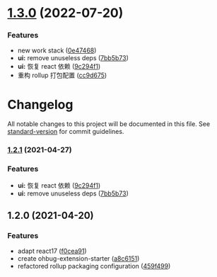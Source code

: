 

# [1.3.0](https://github.com/ohbug-org/ohbug-extension-starter/compare/v1.2.0...v1.3.0) (2022-07-20)


### Features

* new work stack ([0e47468](https://github.com/ohbug-org/ohbug-extension-starter/commit/0e47468efa17a3996d1eb6918c7397303a063f86))
* **ui:** remove unuseless deps ([7bb5b73](https://github.com/ohbug-org/ohbug-extension-starter/commit/7bb5b732515557e7296db75b4048a70e874bd857))
* **ui:** 恢复 react 依赖 ([9c294f1](https://github.com/ohbug-org/ohbug-extension-starter/commit/9c294f1645c7aa8dd9c643ce073276e48ef0ca9f))
* 重构 rollup 打包配置 ([cc9d675](https://github.com/ohbug-org/ohbug-extension-starter/commit/cc9d67550e2b34405cdb4ae271ad8b129dfa3109))

# Changelog

All notable changes to this project will be documented in this file. See [standard-version](https://github.com/conventional-changelog/standard-version) for commit guidelines.

### [1.2.1](https://github.com/ohbug-org/ohbug-extension-starter/compare/v1.2.0...v1.2.1) (2021-04-27)

### Features

- **ui:** 恢复 react 依赖 ([9c294f1](https://github.com/ohbug-org/ohbug-extension-starter/commit/9c294f1645c7aa8dd9c643ce073276e48ef0ca9f))
- **ui:** remove unuseless deps ([7bb5b73](https://github.com/ohbug-org/ohbug-extension-starter/commit/7bb5b732515557e7296db75b4048a70e874bd857))

## 1.2.0 (2021-04-20)

### Features

- adapt react17 ([f0cea91](https://github.com/ohbug-org/ohbug-extension-starter/commit/f0cea9128058433426589f3f61810e2289ccc311))
- create ohbug-extension-starter ([a8c6151](https://github.com/ohbug-org/ohbug-extension-starter/commit/a8c6151306717f127e3fd428eaec88a664f0b0bd))
- refactored rollup packaging configuration ([459f499](https://github.com/ohbug-org/ohbug-extension-starter/commit/459f499971e8405927f68be36010f36a7ff77bdb))